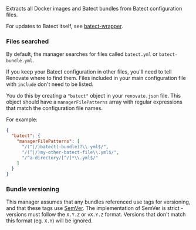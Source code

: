 Extracts all Docker images and Batect bundles from Batect configuration files.

For updates to Batect itself, see [batect-wrapper](../batect-wrapper/index.md).

### Files searched

By default, the manager searches for files called `batect.yml` or `batect-bundle.yml`.

If you keep your Batect configuration in other files, you'll need to tell Renovate where to find them.
Files included in your main configuration file with `include` don't need to be listed.

You do this by creating a `"batect"` object in your `renovate.json` file.
This object should have a `managerFilePatterns` array with regular expressions that match the configuration file names.

For example:

```json
{
  "batect": {
    "managerFilePatterns": [
      "/(^|/)batect(-bundle)?\\.yml$/",
      "/(^|/)my-other-batect-file\\.yml$/",
      "/^a-directory/[^/]*\\.yml$/"
    ]
  }
}
```

### Bundle versioning

This manager assumes that any bundles referenced use tags for versioning, and that these tags use [SemVer](../../versioning/semver/index.md).
The implementation of SemVer is strict - versions must follow the `X.Y.Z` or `vX.Y.Z` format.
Versions that don't match this format (eg. `X.Y`) will be ignored.
